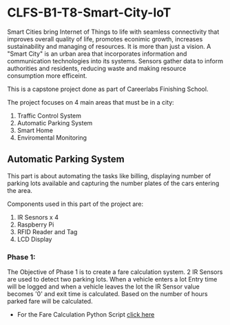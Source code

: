 # CLFS-B1-T8-Smart-City-IoT

Smart Cities bring Internet of Things to life with seamless connectivity that improves overall quality of life, promotes econimic growth, increases sustainability and managing of resources. It is more than just a vision. A "Smart City" is an urban area that incorporates information and communication technologies into its systems. Sensors gather data to inform authorities and residents, reducing waste and making resource consumption more efficeint.

This is a capstone project done as part of Careerlabs Finishing School.

The project focuses on 4 main areas that must be in a city:
1. Traffic Control System
2. Automatic Parking System
3. Smart Home
4. Enviromental Monitoring

## Automatic Parking System
This part is about automating the tasks like billing, displaying number of parking lots available and capturing the number plates of the cars entering the area.

Components used in this part of the project are:
1. IR Sesnors x 4
2. Raspberry Pi
3. RFID Reader and Tag
4. LCD Display

### Phase 1:
The Objective of Phase 1 is to create a fare calculation system. 2 IR Sensors are used to detect two parking lots. When a vehicle enters a lot Entry time will be logged and when a vehicle leaves the lot the IR Sensor value becomes '0' and exit time is calculated. Based on the number of hours parked fare will be calculated.
* For the Fare Calculation Python Script [click here](https://github.com/prakash-josyula/CLFS-B1-T8-Smart-City-IoT/blob/e16a3966d3bf54dadce12e002332a589959934dc/Fare_Calculation.py)
